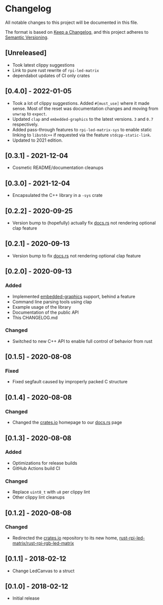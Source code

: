 # Changelog

All notable changes to this project will be documented in this file.

The format is based on [Keep a Changelog](https://keepachangelog.com/en/1.0.0/),
and this project adheres to [Semantic Versioning](https://semver.org/spec/v2.0.0.html).

## [Unreleased]

- Took latest clippy suggestions
- Link to pure rust rewrite of `rpi-led-matrix`
- dependabot updates of CI only crates

## [0.4.0] - 2022-01-05

- Took a lot of clippy suggestions. Added `#[must_use]` where it made sense.
  Most of the reset was documentation changes and moving from `unwrap` to `expect`.
- Updated `clap` and `embedded-graphics` to the latest versions. `3` and `0.7` respectively.
- Added pass-through features to `rpi-led-matrix-sys` to enable static linking to `libstdc++`
  if requested via the feature `stdcpp-static-link`.
- Updated to 2021 edition.

## [0.3.1] - 2021-12-04

- Cosmetic README/documentation cleanups

## [0.3.0] - 2021-12-04

- Encapsulated the C++ library in a `-sys` crate

## [0.2.2] - 2020-09-25

- Version bump to (hopefully) actually fix [docs.rs][docs-rs-link] not rendering optional clap feature

## [0.2.1] - 2020-09-13

- Version bump to fix [docs.rs][docs-rs-link] not rendering optional clap feature

## [0.2.0] - 2020-09-13

### Added

- Implemented [embedded-graphics][embedded-graphics] support, behind a feature
- Command line parsing tools using clap
- Example usage of the library
- Documentation of the public API
- This CHANGELOG.md

### Changed

- Switched to new C++ API to enable full control of behavior from rust

## [0.1.5] - 2020-08-08

### Fixed

- Fixed segfault caused by improperly packed C structure

## [0.1.4] - 2020-08-08

### Changed

- Changed the [crates.io][crates-io-link] homepage to our [docs.rs][docs-rs-link] page

## [0.1.3] - 2020-08-08

### Added

- Optimizations for release builds
- GitHub Actions build CI

### Changed

- Replace `uint8_t` with `u8` per clippy lint
- Other clippy lint cleanups

## [0.1.2] - 2020-08-08

### Changed

- Redirected the [crates.io][crates-io-link] repository to its new home, [rust-rpi-led-matrix/rust-rpi-rgb-led-matrix][github-link]

## [0.1.1] - 2018-02-12

- Change LedCanvas to a struct

## [0.1.0] - 2018-02-12

- Initial release

[embedded-graphics]: https://github.com/jamwaffles/embedded-graphics/tree/master/embedded-graphics
[crates-io-link]: https://crates.io/crates/rpi-led-matrix
[docs-rs-link]: https://docs.rs/rpi-led-matrix/
[github-link]: https://github.com/rust-rpi-led-matrix/rust-rpi-rgb-led-matrix/